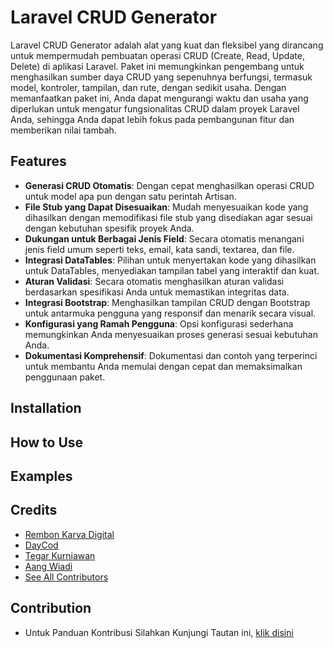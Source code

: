 # Laravel CRUD Generator
Laravel CRUD Generator adalah alat yang kuat dan fleksibel yang dirancang untuk mempermudah pembuatan operasi CRUD (Create, Read, Update, Delete) di aplikasi Laravel. Paket ini memungkinkan pengembang untuk menghasilkan sumber daya CRUD yang sepenuhnya berfungsi, termasuk model, kontroler, tampilan, dan rute, dengan sedikit usaha. Dengan memanfaatkan paket ini, Anda dapat mengurangi waktu dan usaha yang diperlukan untuk mengatur fungsionalitas CRUD dalam proyek Laravel Anda, sehingga Anda dapat lebih fokus pada pembangunan fitur dan memberikan nilai tambah.

## Features
- **Generasi CRUD Otomatis**: Dengan cepat menghasilkan operasi CRUD untuk model apa pun dengan satu perintah Artisan.
- **File Stub yang Dapat Disesuaikan**: Mudah menyesuaikan kode yang dihasilkan dengan memodifikasi file stub yang disediakan agar sesuai dengan kebutuhan spesifik proyek Anda.
- **Dukungan untuk Berbagai Jenis Field**: Secara otomatis menangani jenis field umum seperti teks, email, kata sandi, textarea, dan file.
- **Integrasi DataTables**: Pilihan untuk menyertakan kode yang dihasilkan untuk DataTables, menyediakan tampilan tabel yang interaktif dan kuat.
- **Aturan Validasi**: Secara otomatis menghasilkan aturan validasi berdasarkan spesifikasi Anda untuk memastikan integritas data.
- **Integrasi Bootstrap**: Menghasilkan tampilan CRUD dengan Bootstrap untuk antarmuka pengguna yang responsif dan menarik secara visual.
- **Konfigurasi yang Ramah Pengguna**: Opsi konfigurasi sederhana memungkinkan Anda menyesuaikan proses generasi sesuai kebutuhan Anda.
- **Dokumentasi Komprehensif**: Dokumentasi dan contoh yang terperinci untuk membantu Anda memulai dengan cepat dan memaksimalkan penggunaan paket.

## Installation

## How to Use

## Examples

## Credits
- [Rembon Karya Digital](https://github.com/rembonnn)
- [DayCod](https://github.com/dayCod)
- [Tegar Kurniawan](https://github.com/tegarkurniawan)
- [Aang Wiadi](https://github.com/wiadiaang)
- [See All Contributors](https://github.com/rembonnn/sync-collection/contributors)

## Contribution
- Untuk Panduan Kontribusi Silahkan Kunjungi Tautan ini, [klik disini](https://github.com/Rembonnn/laravel-crud-generator/blob/master/contribution-guide.md)
